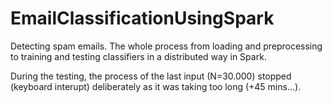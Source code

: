 # EmailClassificationUsingSpark
Detecting spam emails. The whole process from loading and preprocessing to training and testing classifiers in a distributed way in Spark.

During the testing, the process of the last input (N=30.000) stopped (keyboard interupt) deliberately as it was taking too long (+45 mins...). 

